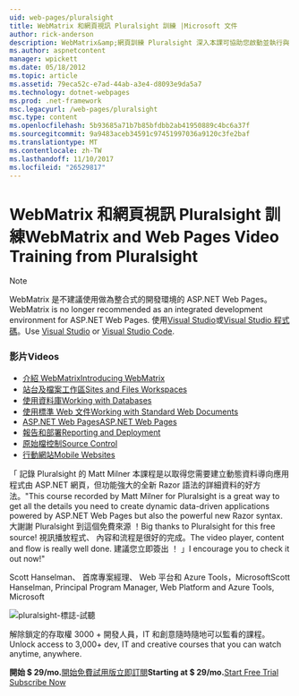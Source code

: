```yaml
---
uid: web-pages/pluralsight
title: WebMatrix 和網頁視訊 Pluralsight 訓練 |Microsoft 文件
author: rick-anderson
description: WebMatrix&amp;網頁訓練 Pluralsight 深入本課可協助您啟動並執行與 WebMatrix 及 ASP.NET 網頁。 它涵蓋了 everythi...
ms.author: aspnetcontent
manager: wpickett
ms.date: 05/18/2012
ms.topic: article
ms.assetid: 79eca52c-e7ad-44ab-a3e4-d8093e9da5a7
ms.technology: dotnet-webpages
ms.prod: .net-framework
msc.legacyurl: /web-pages/pluralsight
msc.type: content
ms.openlocfilehash: 5b93685a71b7b85bfdbb2ab41950889c4bc6a37f
ms.sourcegitcommit: 9a9483aceb34591c97451997036a9120c3fe2baf
ms.translationtype: MT
ms.contentlocale: zh-TW
ms.lasthandoff: 11/10/2017
ms.locfileid: "26529817"
---
```

<a name="webmatrix-and-web-pages-video-training-from-pluralsight"></a><span data-ttu-id="16af0-104">WebMatrix 和網頁視訊 Pluralsight 訓練</span><span class="sxs-lookup"><span data-stu-id="16af0-104">WebMatrix and Web Pages Video Training from Pluralsight</span></span>
====================

> [!NOTE] 
> <span data-ttu-id="16af0-105">WebMatrix 是不建議使用做為整合式的開發環境的 ASP.NET Web Pages。</span><span class="sxs-lookup"><span data-stu-id="16af0-105">WebMatrix is no longer recommended as an integrated development environment for ASP.NET Web Pages.</span></span> <span data-ttu-id="16af0-106">使用[Visual Studio](xref:aspnet/web-pages/overview/getting-started/program-asp-net-web-pages-in-visual-studio)或[Visual Studio 程式碼](https://code.visualstudio.com/)。</span><span class="sxs-lookup"><span data-stu-id="16af0-106">Use [Visual Studio](xref:aspnet/web-pages/overview/getting-started/program-asp-net-web-pages-in-visual-studio) or [Visual Studio Code](https://code.visualstudio.com/).</span></span>

### <a name="videos"></a><span data-ttu-id="16af0-107">影片</span><span class="sxs-lookup"><span data-stu-id="16af0-107">Videos</span></span>

- [<span data-ttu-id="16af0-108">介紹 WebMatrix</span><span class="sxs-lookup"><span data-stu-id="16af0-108">Introducing WebMatrix</span></span>](https://pluralsight.com/training/Player?author=matt-milner&name=webmatrix-introduction-m1&mode=live&clip=0&course=webmatrix-introduction)
- [<span data-ttu-id="16af0-109">站台及檔案工作區</span><span class="sxs-lookup"><span data-stu-id="16af0-109">Sites and Files Workspaces</span></span>](https://pluralsight.com/training/Player?author=matt-milner&name=webmatrix-introduction-m2&mode=live&clip=0&course=webmatrix-introduction)
- [<span data-ttu-id="16af0-110">使用資料庫</span><span class="sxs-lookup"><span data-stu-id="16af0-110">Working with Databases</span></span>](https://pluralsight.com/training/Player?author=matt-milner&name=webmatrix-introduction-m3&mode=live&clip=0&course=webmatrix-introduction)
- [<span data-ttu-id="16af0-111">使用標準 Web 文件</span><span class="sxs-lookup"><span data-stu-id="16af0-111">Working with Standard Web Documents</span></span>](https://pluralsight.com/training/Player?author=matt-milner&name=webmatrix-introduction-m4&mode=live&clip=0&course=webmatrix-introduction)
- [<span data-ttu-id="16af0-112">ASP.NET Web Pages</span><span class="sxs-lookup"><span data-stu-id="16af0-112">ASP.NET Web Pages</span></span>](https://pluralsight.com/training/Player?author=matt-milner&name=webmatrix-introduction-m5&mode=live&clip=0&course=webmatrix-introduction)
- [<span data-ttu-id="16af0-113">報告和部署</span><span class="sxs-lookup"><span data-stu-id="16af0-113">Reporting and Deployment</span></span>](https://pluralsight.com/training/Player?author=matt-milner&name=webmatrix-introduction-m8&mode=live&clip=0&course=webmatrix-introduction)
- [<span data-ttu-id="16af0-114">原始檔控制</span><span class="sxs-lookup"><span data-stu-id="16af0-114">Source Control</span></span>](https://pluralsight.com/training/Player?author=matt-milner&name=webmatrix-introduction-m9&mode=live&clip=0&course=webmatrix-introduction)
- [<span data-ttu-id="16af0-115">行動網站</span><span class="sxs-lookup"><span data-stu-id="16af0-115">Mobile Websites</span></span>](https://pluralsight.com/training/Player?author=matt-milner&name=webmatrix-introduction-m10&mode=live&clip=0&course=webmatrix-introduction)


<span data-ttu-id="16af0-116">「 記錄 Pluralsight 的 Matt Milner 本課程是以取得您需要建立動態資料導向應用程式由 ASP.NET 網頁，但功能強大的全新 Razor 語法的詳細資料的好方法。</span><span class="sxs-lookup"><span data-stu-id="16af0-116">"This course recorded by Matt Milner for Pluralsight is a great way to get all the details you need to create dynamic data-driven applications powered by ASP.NET Web Pages but also the powerful new Razor syntax.</span></span> <span data-ttu-id="16af0-117">大謝謝 Pluralsight 到這個免費來源 ！</span><span class="sxs-lookup"><span data-stu-id="16af0-117">Big thanks to Pluralsight for this free source!</span></span> <span data-ttu-id="16af0-118">視訊播放程式、 內容和流程是很好的完成。</span><span class="sxs-lookup"><span data-stu-id="16af0-118">The video player, content and flow is really well done.</span></span> <span data-ttu-id="16af0-119">建議您立即簽出 ！ 」</span><span class="sxs-lookup"><span data-stu-id="16af0-119">I encourage you to check it out now!"</span></span>

<span data-ttu-id="16af0-120">Scott Hanselman、 首席專案經理、 Web 平台和 Azure Tools，Microsoft</span><span class="sxs-lookup"><span data-stu-id="16af0-120">Scott Hanselman, Principal Program Manager, Web Platform and Azure Tools, Microsoft</span></span>


![pluralsight-標誌-試聽](pluralsight/_static/image1.png)

<span data-ttu-id="16af0-122">解除鎖定的存取權 3000 + 開發人員，IT 和創意隨時隨地可以監看的課程。</span><span class="sxs-lookup"><span data-stu-id="16af0-122">Unlock access to 3,000+ dev, IT and creative courses that you can watch anytime, anywhere.</span></span>

<span data-ttu-id="16af0-123">**開始 $ 29/mo.**[開始免費試用版](https://pluralsight.com/microsoft/olt/subscribe/SubscriptionRedirector.aspx?freetrial=true&amp;utm_source=microsoft&amp;utm_medium=sponsored-page&amp;utm_content=webmatrix&amp;utm_campaign=microsoft-sponsored-course)[立即訂閱](https://pluralsight.com/microsoft/OLT/subscriptions.aspx?utm_source=microsoft&amp;utm_medium=sponsored-page&amp;utm_content=webmatrix&amp;utm_campaign=microsoft-sponsored-course)</span><span class="sxs-lookup"><span data-stu-id="16af0-123">**Starting at $ 29/mo.**[Start Free Trial](https://pluralsight.com/microsoft/olt/subscribe/SubscriptionRedirector.aspx?freetrial=true&amp;utm_source=microsoft&amp;utm_medium=sponsored-page&amp;utm_content=webmatrix&amp;utm_campaign=microsoft-sponsored-course) [Subscribe Now](https://pluralsight.com/microsoft/OLT/subscriptions.aspx?utm_source=microsoft&amp;utm_medium=sponsored-page&amp;utm_content=webmatrix&amp;utm_campaign=microsoft-sponsored-course)</span></span>
